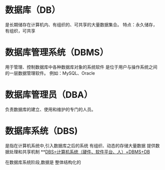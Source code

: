 # 数据库（DB）
是长期储存在计算机内、有组织的、可共享的大量数据集合。
特点：永久储存，有组织，可共享

# 数据库管理系统（DBMS）
用于管理、控制数据库中各种数据库对象的系统软件
是位于用户与操作系统之间的一层数据管理软件。
例如：MySQL、Oracle

# 数据库管理员（DBA）
负责数据库的建立、使用和维护的专门的人员。

# 数据库系统（DBS)
是指在计算机系统中,引入数据库之后的系统
有组织、动态的存储大量数据
提供数据处理和共享机制
**<u>DBS=计算机系统（硬件、软件平台、人）+DBMS+DB</u>

在数据库系统阶段,数据是 整体结构化的
